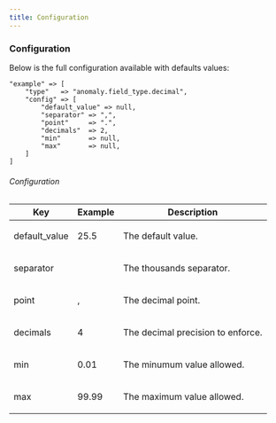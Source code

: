 ```yaml
---
title: Configuration
---
```


### Configuration

Below is the full configuration available with defaults values:

    "example" => [
        "type"   => "anomaly.field_type.decimal",
        "config" => [
            "default_value" => null,
            "separator" => ",",
            "point"     => ".",
            "decimals"  => 2,
            "min"       => null,
            "max"       => null,
        ]
    ]

###### Configuration

<table class="table table-bordered table-striped">

<thead>

<tr>

<th>Key</th>

<th>Example</th>

<th>Description</th>

</tr>

</thead>

<tbody>

<tr>

<td>

default_value

</td>

<td>

25.5

</td>

<td>

The default value.

</td>

</tr>

<tr>

<td>

separator

</td>

<td></td>

<td>

The thousands separator.

</td>

</tr>

<tr>

<td>

point

</td>

<td>

,

</td>

<td>

The decimal point.

</td>

</tr>

<tr>

<td>

decimals

</td>

<td>

4

</td>

<td>

The decimal precision to enforce.

</td>

</tr>

<tr>

<td>

min

</td>

<td>

0.01

</td>

<td>

The minumum value allowed.

</td>

</tr>

<tr>

<td>

max

</td>

<td>

99.99

</td>

<td>

The maximum value allowed.

</td>

</tr>

</tbody>

</table>
